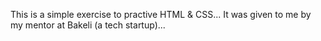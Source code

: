 This is a simple exercise to practive HTML & CSS...
It was given to me by my mentor at Bakeli (a tech startup)... 
